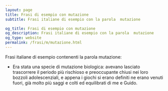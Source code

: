 ```yaml
---
layout: page
title: Frasi di esempio con mutazione 
subtitle: Frasi italiane di esempio con la parola  mutazione

og_title: Frasi di esempio con mutazione 
og_description: Frasi italiane di esempio con la parola  mutazione
og_type: website
permalink: /frasi/m/mutazione.html
---
```


Frasi italiane di esempio contenenti la parola mutazione:


- Era stata una specie di mutazione biologica: avevano lasciato trascorrere il periodo più rischioso e preoccupante chiusi nei loro bozzoli adolescenziali, e appena i giochi si erano definiti ne erano venuti fuori, già molto più saggi e colti ed equilibrati di me e Guido.
